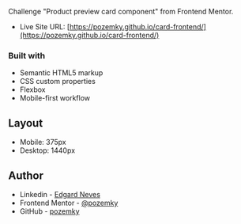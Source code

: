 Challenge "Product preview card component" from Frontend Mentor.

- Live Site URL: [https://pozemky.github.io/card-frontend/](https://pozemky.github.io/card-frontend/)

### Built with

- Semantic HTML5 markup
- CSS custom properties
- Flexbox
- Mobile-first workflow

## Layout

- Mobile: 375px
- Desktop: 1440px

## Author

- Linkedin - [Edgard Neves](https://www.linkedin.com/in/edgard-jr-neves/)
- Frontend Mentor - [@pozemky](hhttps://www.frontendmentor.io/profile/pozemky)
- GitHub - [pozemky](https://github.com/pozemky)
